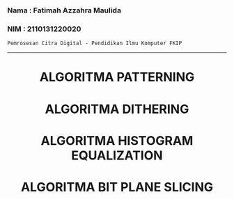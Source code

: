 ### Nama : Fatimah Azzahra Maulida

### NIM : 2110131220020

`Pemrosesan Citra Digital - Pendidikan Ilmu Komputer FKIP`

---

# <p align=center><b>ALGORITMA PATTERNING</b></p>

<p align=justify></p>

# <p align=center><b>ALGORITMA DITHERING</b></p>

<p align=justify></p>

# <p align=center><b>ALGORITMA HISTOGRAM EQUALIZATION</b></p>

<p align=justify></p>

# <p align=center><b>ALGORITMA BIT PLANE SLICING</b></p>

<p align=justify></p>